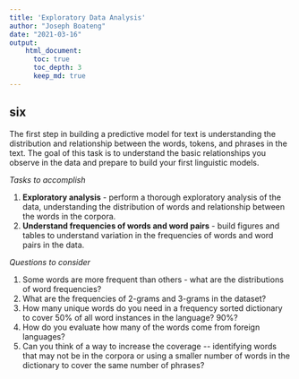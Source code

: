 ```yaml
---
title: 'Exploratory Data Analysis'
author: "Joseph Boateng"
date: "2021-03-16"
output: 
    html_document:
      toc: true
      toc_depth: 3
      keep_md: true
---
```




## six

The first step in building a predictive model for text is understanding the distribution and relationship between the words, tokens, and phrases in the text. The goal of this task is to understand the basic relationships you observe in the data and prepare to build your first linguistic models.

_Tasks to accomplish_

1. **Exploratory analysis** - perform a thorough exploratory analysis of the data, understanding the distribution of words and relationship between the words in the corpora.  
2. **Understand frequencies of words and word pairs** - build figures and tables to understand variation in the frequencies of words and word pairs in the data.

_Questions to consider_

1. Some words are more frequent than others - what are the distributions of word frequencies?
2. What are the frequencies of 2-grams and 3-grams in the dataset?
3. How many unique words do you need in a frequency sorted dictionary to cover 50% of all word instances in the language? 90%?
4. How do you evaluate how many of the words come from foreign languages?
5. Can you think of a way to increase the coverage -- identifying words that may not be in the corpora or using a smaller number of words in the dictionary to cover the same number of phrases?
